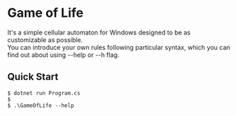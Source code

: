 ﻿# Game of Life

It's a simple cellular automaton for Windows designed to be as customizable as possible.
\
You can introduce your own rules following particular syntax, which you can find out about using --help or --h flag.

## Quick Start
```console
$ dotnet run Program.cs
$
$ .\GameOfLife --help
```